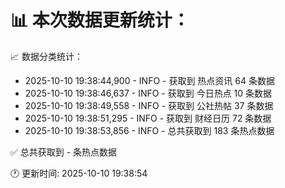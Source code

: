📊 本次数据更新统计：
==========================

📈 数据分类统计：
- 2025-10-10 19:38:44,900 - INFO - 获取到 热点资讯 64 条数据
- 2025-10-10 19:38:46,637 - INFO - 获取到 今日热点 10 条数据
- 2025-10-10 19:38:49,558 - INFO - 获取到 公社热帖 37 条数据
- 2025-10-10 19:38:51,295 - INFO - 获取到 财经日历 72 条数据
- 2025-10-10 19:38:53,856 - INFO - 总共获取到 183 条热点数据

✅ 总共获取到 - 条热点数据

🕐 更新时间: 2025-10-10 19:38:54
